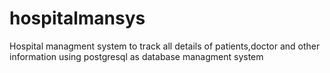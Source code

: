# hospitalmansys
Hospital managment system to track all details of patients,doctor and other information using postgresql as database managment system
